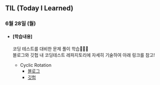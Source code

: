 ## TIL (Today I Learned)

### 6월 28일 (월)

- #### [학습내용]
  
  코딩 테스트를 대비한 문제 풀이 학습🧑🏻‍💻   
  블로그와 깃헙 내 코딩테스트 레파지토리에 자세히 기술하여 아래 링크를 참고!
  
  - Cyclic Rotation
    - [블로그](https://green1229.tistory.com/149)
    - [깃헙](https://github.com/GREENOVER/CodingTest/tree/main/배열_CyclicRotation)

